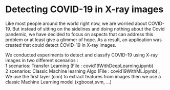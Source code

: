 # Detecting COVID-19 in X-ray images 

Like most people around the world right now, we are worried about COVID-19. 
But instead of sitting on the sidelines and doing nothing about the Covid pandemic,
we have decided to focus on aspects that can address this problem or at least give a glimmer of hope. 
As a result, an application was created that could detect COVID-19 in X-ray images. 

We conducted experiments to detect and classify COVID-19 using X-ray images in two different scenarios :  
1 scenarios: Transfer Learning  (File : covid19WithDeepLearning.ipynb)  
2 scenarios: Classic Machine learning Algo (File : covid19WithML.ipynb) ,   
We use the first layer (cnn) to extract features from images then we use a classic Machine Learning model (xgboost,svm, ...)




